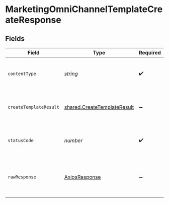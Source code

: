 # MarketingOmniChannelTemplateCreateResponse


## Fields

| Field                                                                      | Type                                                                       | Required                                                                   | Description                                                                |
| -------------------------------------------------------------------------- | -------------------------------------------------------------------------- | -------------------------------------------------------------------------- | -------------------------------------------------------------------------- |
| `contentType`                                                              | *string*                                                                   | :heavy_check_mark:                                                         | HTTP response content type for this operation                              |
| `createTemplateResult`                                                     | [shared.CreateTemplateResult](../../models/shared/createtemplateresult.md) | :heavy_minus_sign:                                                         | The omni-channel template was created successfully.                        |
| `statusCode`                                                               | *number*                                                                   | :heavy_check_mark:                                                         | HTTP response status code for this operation                               |
| `rawResponse`                                                              | [AxiosResponse](https://axios-http.com/docs/res_schema)                    | :heavy_minus_sign:                                                         | Raw HTTP response; suitable for custom response parsing                    |